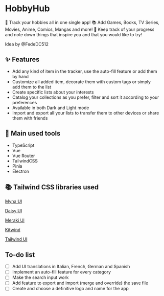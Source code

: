 # HobbyHub

🥳 Track your hobbies all in one single app!
📚 Add Games, Books, TV Series, Movies, Anime, Comics, Mangas and more!
📝 Keep track of your progress and note down things that inspire you and that you would like to try!

Idea by @FedeDC512

## ✨ Features

- Add any kind of item in the tracker, use the auto-fill feature or add them by hand
- Customize all added item, decorate them with custom tags or simply add them to the list
- Create specific lists about your interests
- Catalog your collections as you prefer, filter and sort it according to your preferences
- Available in both Dark and Light mode
- Import and export all your lists to transfer them to other devices or share them with friends

## 🚀 Main used tools

- TypeScript
- Vue
- Vue Router
- TailwindCSS
- Pinia
- Electron

## 📚 Tailwind CSS libraries used

[Myna UI](https://mynaui.com)

[Daisy UI](https://daisyui.com/components)

[Meraki UI](https://merakiui.com/components)

[Kitwind](https://kitwind.io/products/kometa/components)

[Tailwind UI](https://tailwindui.com/components)

## To-do list

- [ ] Add UI translations in Italian, French, German and Spanish
- [ ] Implement an auto-fill feature for every category
- [ ] Make the search input work
- [ ] Add feature to export and import (merge and override) the save file
- [ ] Create and choose a definitive logo and name for the app
